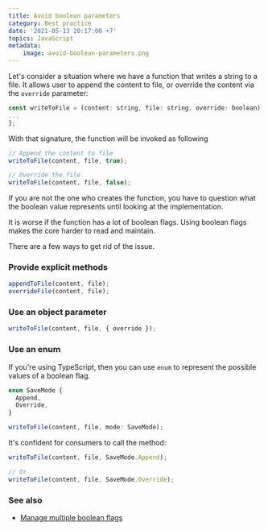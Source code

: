 ```yaml
---
title: Avoid boolean parameters
category: Best practice
date: '2021-05-13 20:17:00 +7'
topics: JavaScript
metadata:
    image: avoid-boolean-parameters.png
---
```


Let's consider a situation where we have a function that writes a string to a file. It allows user to append the content to file, or override the content via the `override` parameter:

```js
const writeToFile = (content: string, file: string, override: boolean) => {
...
};
```

With that signature, the function will be invoked as following

```js
// Append the content to file
writeToFile(content, file, true);

// Override the file
writeToFile(content, file, false);
```

If you are not the one who creates the function, you have to question what the boolean value represents until looking at the implementation.

It is worse if the function has a lot of boolean flags. Using boolean flags makes the core harder to read and maintain.

There are a few ways to get rid of the issue.

### Provide explicit methods

```js
appendToFile(content, file);
overrideFile(content, file);
```

### Use an object parameter

```js
writeToFile(content, file, { override });
```

### Use an enum

If you're using TypeScript, then you can use `enum` to represent the possible values of a boolean flag.

```js
enum SaveMode {
  Append,
  Override,
}

writeToFile(content, file, mode: SaveMode);
```

It's confident for consumers to call the method:

```js
writeToFile(content, file, SaveMode.Append);

// Or
writeToFile(content, file, SaveMode.Override);
```

### See also

-   [Manage multiple boolean flags](/manage-multiple-boolean-flags.html)

